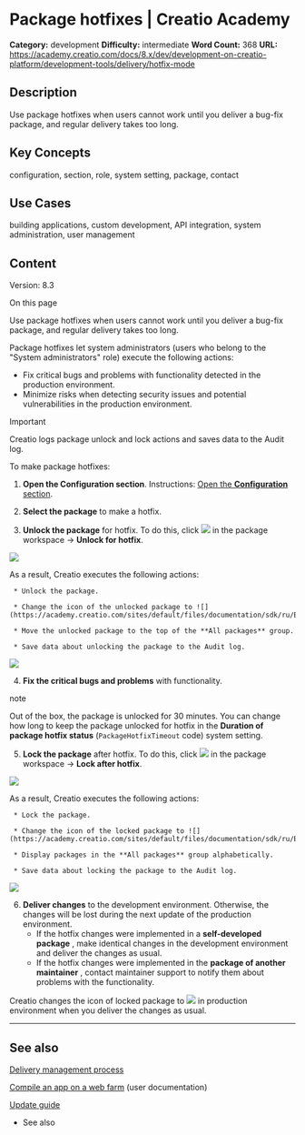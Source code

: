 # Package hotfixes | Creatio Academy

**Category:** development **Difficulty:** intermediate **Word Count:** 368
**URL:**
https://academy.creatio.com/docs/8.x/dev/development-on-creatio-platform/development-tools/delivery/hotfix-mode

## Description

Use package hotfixes when users cannot work until you deliver a bug-fix package,
and regular delivery takes too long.

## Key Concepts

configuration, section, role, system setting, package, contact

## Use Cases

building applications, custom development, API integration, system
administration, user management

## Content

Version: 8.3

On this page

Use package hotfixes when users cannot work until you deliver a bug-fix package,
and regular delivery takes too long.

Package hotfixes let system administrators (users who belong to the "System
administrators" role) execute the following actions:

- Fix critical bugs and problems with functionality detected in the production
  environment.
- Minimize risks when detecting security issues and potential vulnerabilities in
  the production environment.

Important

Creatio logs package unlock and lock actions and saves data to the Audit log.

To make package hotfixes:

1. **Open the Configuration section**. Instructions:
   [Open the **Configuration** section](https://academy.creatio.com/documents?ver=8.3&id=15101&anchor=title-2093-2).

2. **Select the package** to make a hotfix.

3. **Unlock the package** for hotfix. To do this, click
   ![](https://academy.creatio.com/sites/default/files/documentation/sdk/ru/BPMonlineWebSDK/Screenshots/SectionConfigurationGeneralInfo/scr_Package_Settings.png)
   in the package workspace → **Unlock for hotfix**.

![](https://academy.creatio.com/sites/default/files/documentation/sdk/ru/BPMonlineWebSDK/Screenshots/HotFixMode/8.1/scr_UnlockForHotfix.png)

As a result, Creatio executes the following actions:

     * Unlock the package.

     * Change the icon of the unlocked package to ![](https://academy.creatio.com/sites/default/files/documentation/sdk/ru/BPMonlineWebSDK/Screenshots/HotFixMode/8.1/scr_UnlockPackageIcon.png).

     * Move the unlocked package to the top of the **All packages** group.

     * Save data about unlocking the package to the Audit log.

![](https://academy.creatio.com/sites/default/files/documentation/sdk/ru/BPMonlineWebSDK/Screenshots/HotFixMode/8.1/scr_UnlockPackageAction.png)

4. **Fix the critical bugs and problems** with functionality.

note

Out of the box, the package is unlocked for 30 minutes. You can change how long
to keep the package unlocked for hotfix in the **Duration of package hotfix
status** (`PackageHotfixTimeout` code) system setting.

5. **Lock the package** after hotfix. To do this, click
   ![](https://academy.creatio.com/sites/default/files/documentation/sdk/ru/BPMonlineWebSDK/Screenshots/SectionConfigurationGeneralInfo/scr_Package_Settings.png)
   in the package workspace → **Lock after hotfix**.

![](https://academy.creatio.com/sites/default/files/documentation/sdk/ru/BPMonlineWebSDK/Screenshots/HotFixMode/8.1/scr_LockAfterHotfix.png)

As a result, Creatio executes the following actions:

     * Lock the package.

     * Change the icon of the locked package to ![](https://academy.creatio.com/sites/default/files/documentation/sdk/ru/BPMonlineWebSDK/Screenshots/HotFixMode/8.1/scr_LockPackageIcon.png).

     * Display packages in the **All packages** group alphabetically.

     * Save data about locking the package to the Audit log.

![](https://academy.creatio.com/sites/default/files/documentation/sdk/ru/BPMonlineWebSDK/Screenshots/HotFixMode/8.1/scr_LockPackageAction.png)

6. **Deliver changes** to the development environment. Otherwise, the changes
   will be lost during the next update of the production environment.
   - If the hotfix changes were implemented in a **self-developed package** ,
     make identical changes in the development environment and deliver the
     changes as usual.
   - If the hotfix changes were implemented in the **package of another
     maintainer** , contact maintainer support to notify them about problems
     with the functionality.

Creatio changes the icon of locked package to
![](https://academy.creatio.com/sites/default/files/documentation/sdk/ru/BPMonlineWebSDK/Screenshots/SectionConfigurationGeneralInfo/scr_Package_Blocked.png)
in production environment when you deliver the changes as usual.

---

## See also​

[Delivery management process](https://academy.creatio.com/documents?ver=8.3&id=15202)

[Compile an app on a web farm](https://academy.creatio.com/documents?ver=8.3&id=2410)
(user documentation)

[Update guide](https://academy.creatio.com/documents?ver=8.3&id=2495)

- See also
